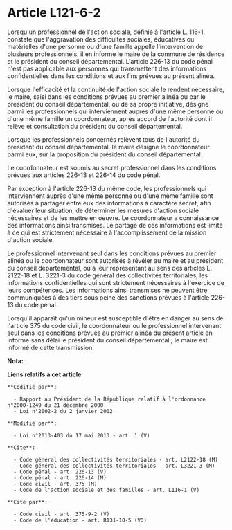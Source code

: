 # Article L121-6-2

Lorsqu'un professionnel de l'action sociale, définie à l'article L. 116-1, constate que l'aggravation des difficultés
sociales, éducatives ou matérielles d'une personne ou d'une famille appelle l'intervention de plusieurs professionnels, il en
informe le maire de la commune de résidence et le président du conseil départemental. L'article 226-13 du code pénal n'est
pas applicable aux personnes qui transmettent des informations confidentielles dans les conditions et aux fins prévues au
présent alinéa. 

Lorsque l'efficacité et la continuité de l'action sociale le rendent nécessaire, le maire, saisi dans les conditions prévues
au premier alinéa ou par le président du conseil départemental, ou de sa propre initiative, désigne parmi les professionnels
qui interviennent auprès d'une même personne ou d'une même famille un coordonnateur, après accord de l'autorité dont il
relève et consultation du président du conseil départemental. 

Lorsque les professionnels concernés relèvent tous de l'autorité du président du conseil départemental, le maire désigne le
coordonnateur parmi eux, sur la proposition du président du conseil départemental. 

Le coordonnateur est soumis au secret professionnel dans les conditions prévues aux articles 226-13 et 226-14 du code pénal. 

Par exception à l'article 226-13 du même code, les professionnels qui interviennent auprès d'une même personne ou d'une même
famille sont autorisés à partager entre eux des informations à caractère secret, afin d'évaluer leur situation, de déterminer
les mesures d'action sociale nécessaires et de les mettre en oeuvre. Le coordonnateur a connaissance des informations ainsi
transmises. Le partage de ces informations est limité à ce qui est strictement nécessaire à l'accomplissement de la mission
d'action sociale. 

Le professionnel intervenant seul dans les conditions prévues au premier alinéa ou le coordonnateur sont autorisés à révéler
au maire et au président du conseil départemental, ou à leur représentant au sens des articles L. 2122-18 et L. 3221-3 du
code général des collectivités territoriales, les informations confidentielles qui sont strictement nécessaires à l'exercice
de leurs compétences. Les informations ainsi transmises ne peuvent être communiquées à des tiers sous peine des sanctions
prévues à l'article 226-13 du code pénal. 

Lorsqu'il apparaît qu'un mineur est susceptible d'être en danger au sens de l'article 375 du code civil, le coordonnateur ou
le professionnel intervenant seul dans les conditions prévues au premier alinéa du présent article en informe sans délai le
président du conseil départemental ; le maire est informé de cette transmission.

**Nota:**



**Liens relatifs à cet article**

	**Codifié par**:

	  - Rapport au Président de la République relatif à l'ordonnance n°2000-1249 du 21 décembre 2000
	  - Loi n°2002-2 du 2 janvier 2002

	**Modifié par**:

	  - Loi n°2013-403 du 17 mai 2013 - art. 1 (V)

	**Cite**:

	  - Code général des collectivités territoriales - art. L2122-18 (M)
	  - Code général des collectivités territoriales - art. L3221-3 (M)
	  - Code pénal - art. 226-13 (V)
	  - Code pénal - art. 226-14 (M)
	  - Code civil - art. 375 (M)
	  - Code de l'action sociale et des familles - art. L116-1 (V)

	**Cité par**:

	  - Code civil - art. 375-9-2 (V)
	  - Code de l'éducation - art. R131-10-5 (VD)
